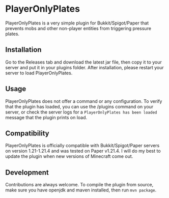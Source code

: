 # PlayerOnlyPlates
PlayerOnlyPlates is a very simple plugin for Bukkit/Spigot/Paper that prevents mobs and other non-player entities from triggering pressure plates.

## Installation
Go to the Releases tab and download the latest jar file, then copy it to your server and put it in your plugins folder. After installation, please restart your server to load PlayerOnlyPlates.

## Usage
PlayerOnlyPlates does not offer a command or any configuration. To verify that the plugin has loaded, you can use the /plugins command on your server, or check the server logs for a `PlayerOnlyPlates has been loaded` message that the plugin prints on load.

## Compatibility
PlayerOnlyPlates is officially compatible with Bukkit/Spigot/Paper servers on version 1.21-1.21.4 and was tested on Paper v1.21.4. I will do my best to update the plugin when new versions of Minecraft come out.

## Development
Contributions are always welcome. To compile the plugin from source, make sure you have openjdk and maven installed, then run `mvn package`.
